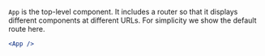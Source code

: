 `App` is the top-level component. It includes a router so that it displays
different components at different URLs. For simplicity we show the default route
here.

```jsx
<App />
```
